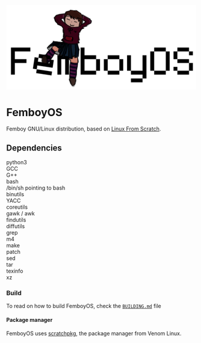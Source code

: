![Logo](Logo.png)

# FemboyOS

Femboy GNU/Linux distribution, based on [Linux From Scratch](https://linuxfromscratch.org/).

## Dependencies

python3\
GCC\
G++\
bash\
/bin/sh pointing to bash\
binutils\
YACC\
coreutils\
gawk / awk\
findutils\
diffutils\
grep\
m4\
make\
patch\
sed\
tar\
texinfo\
xz

### Build

To read on how to build FemboyOS, check the [`BUILDING.md`](BUILDING.md) file

#### Package manager

FemboyOS uses [scratchpkg](https://github.com/venomlinux/scratchpkg), the package manager from Venom Linux.

